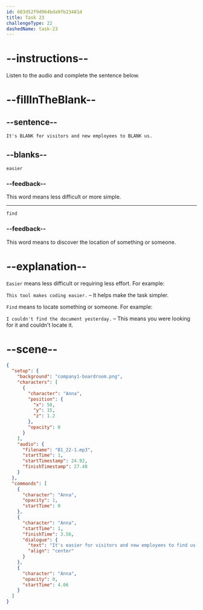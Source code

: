 ```yaml
---
id: 683d52f9d964bda9fb23481d
title: Task 23
challengeType: 22
dashedName: task-23
---
```


<!-- (Audio) Anna: It's easier for visitors and new employees to find us. -->

# --instructions--

Listen to the audio and complete the sentence below.

# --fillInTheBlank--

## --sentence--

`It's BLANK for visitors and new employees to BLANK us.`

## --blanks--

`easier`

### --feedback--

This word means less difficult or more simple.

---

`find`

### --feedback--

This word means to discover the location of something or someone.

# --explanation--

`Easier` means less difficult or requiring less effort. For example:

`This tool makes coding easier.` – It helps make the task simpler.

`Find` means to locate something or someone. For example:

`I couldn't find the document yesterday.` – This means you were looking for it and couldn't locate it.

# --scene--

```json
{
  "setup": {
    "background": "company1-boardroom.png",
    "characters": [
      {
        "character": "Anna",
        "position": {
          "x": 50,
          "y": 15,
          "z": 1.2
        },
        "opacity": 0
      }
    ],
    "audio": {
      "filename": "B1_22-1.mp3",
      "startTime": 1,
      "startTimestamp": 24.92,
      "finishTimestamp": 27.48
    }
  },
  "commands": [
    {
      "character": "Anna",
      "opacity": 1,
      "startTime": 0
    },
    {
      "character": "Anna",
      "startTime": 1,
      "finishTime": 3.56,
      "dialogue": {
        "text": "It's easier for visitors and new employees to find us.",
        "align": "center"
      }
    },
    {
      "character": "Anna",
      "opacity": 0,
      "startTime": 4.06
    }
  ]
}
```
